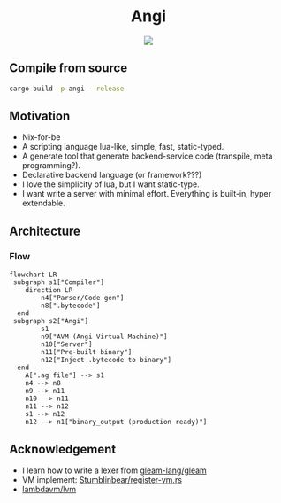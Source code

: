 <h1 align="center">Angi</h1>

<p align="center">
  <img src="https://img.shields.io/github/last-commit/nhat-tien/angi?style=for-the-badge"/>
</p>

## Compile from source

```bash
cargo build -p angi --release
```

## Motivation

- Nix-for-be
- A scripting language lua-like, simple, fast, static-typed.
- A generate tool that generate backend-service code (transpile, meta programming?).
- Declarative backend language (or framework???)
- I love the simplicity of lua, but I want static-type.
- I want write a server with minimal effort. Everything is built-in, hyper extendable.

## Architecture

### Flow

```mermaid
flowchart LR
 subgraph s1["Compiler"]
    direction LR
        n4["Parser/Code gen"]
        n8[".bytecode"]
  end
 subgraph s2["Angi"]
        s1
        n9["AVM (Angi Virtual Machine)"]
        n10["Server"]
        n11["Pre-built binary"]
        n12["Inject .bytecode to binary"]
  end
    A[".ag file"] --> s1
    n4 --> n8
    n9 --> n11
    n10 --> n11
    n11 --> n12
    s1 --> n12
    n12 --> n1["binary_output (production ready)"]
```

## Acknowledgement

- I learn how to write a lexer from [gleam-lang/gleam](https://github.com/gleam-lang/gleam)
- VM implement: [Stumblinbear/register-vm.rs](https://github.com/Stumblinbear/register-vm.rs) 
- [lambdavm/lvm](https://gitlab.com/lambdavm/lvm)
